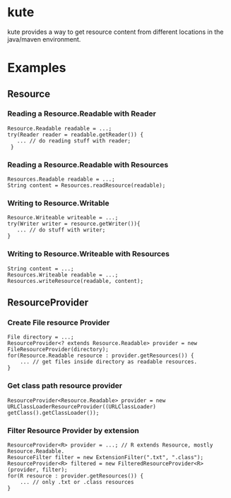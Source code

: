 kute
====


kute provides a way to get resource content from different locations in the java/maven environment.

# Examples

## Resource

### Reading a Resource.Readable with Reader

    Resource.Readable readable = ...;
    try(Reader reader = readable.getReader()) {
       ... // do reading stuff with reader;
     }
 
### Reading a Resource.Readable with Resources

    Resources.Readable readable = ...;
    String content = Resources.readResource(readable);
    
### Writing to Resource.Writable

    Resource.Writeable writeable = ...;
    try(Writer writer = resource.getWriter()){ 
       ... // do stuff with writer;
    }
    
### Writing to Resource.Writeable with Resources

    String content = ...;
    Resources.Writeable readable = ...;
    Resources.writeResource(readable, content);


## ResourceProvider

### Create File resource Provider

    File directory = ...;
    ResourceProvider<? extends Resource.Readable> provider = new FileResourceProvider(directory);
    for(Resource.Readable resource : provider.getResources()) {
        ... // get files inside directory as readable resources.
    }

### Get class path resource provider

    ResourceProvider<Resource.Readable> provider = new URLClassLoaderResourceProvider((URLClassLoader) getClass().getClassLoader());
    

### Filter Resource Provider by extension

    ResourceProvider<R> provider = ...; // R extends Resource, mostly Resource.Readable.
    ResourceFilter filter = new ExtensionFilter(".txt", ".class");
    ResourceProvider<R> filtered = new FilteredResourceProvider<R>(provider, filter);
    for(R resource : provider.getResources()) {
        ... // only .txt or .class resources 
    }
    
